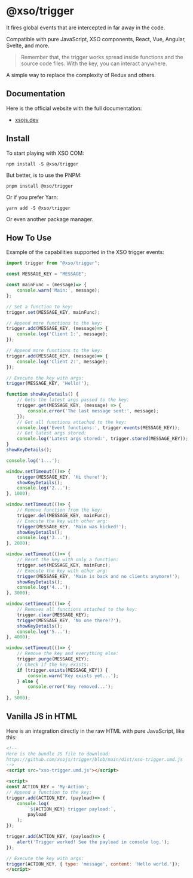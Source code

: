 
# @xso/trigger

It fires global events that are intercepted in far away in the code.

Compatible with pure JavaScript, XSO components, React, Vue, Angular, Svelte, and more.

> Remember that, the trigger works spread inside functions and the source code files.
> With the key, you can interact anywhere.

A simple way to replace the complexity of Redux and others.

## Documentation

Here is the official website with the full documentation:

- [xsojs.dev](https://www.xsojs.dev/framework/trigger)

## Install

To start playing with XSO COM:

`npm install -S @xso/trigger`

But better, is to use the PNPM:

`pnpm install @xso/trigger`

Or if you prefer Yarn:

`yarn add -S @xso/trigger`

Or even another package manager.

## How To Use

Example of the capabilities supported in the XSO trigger events:

```javascript
import trigger from "@xso/trigger";

const MESSAGE_KEY = "MESSAGE";

const mainFunc = (message)=> {
    console.warn('Main:', message);
};

// Set a function to key:
trigger.set(MESSAGE_KEY, mainFunc);

// Append more functions to the key:
trigger.add(MESSAGE_KEY, (message)=> {
    console.log('Client 1:', message);
});

// Append more functions to the key:
trigger.add(MESSAGE_KEY, (message)=> {
    console.log('Client 2:', message);
});

// Execute the key with args:
trigger(MESSAGE_KEY, 'Hello!');

function showKeyDetails() {
    // Gets the latest args passed to the key:
    trigger.get(MESSAGE_KEY, (message) => {
        console.error('The last message sent:', message);
    });
    // Get all functions attached to the key:
    console.log('Event functions:', trigger.events(MESSAGE_KEY));
    // Get latest args stored:
    console.log('Latest args stored:', trigger.stored(MESSAGE_KEY));
}
showKeyDetails();

console.log('1...');

window.setTimeout(()=> {
    trigger(MESSAGE_KEY, 'Hi there!');
    showKeyDetails();
    console.log('2...');
}, 1000);

window.setTimeout(()=> {
    // Remove function from the key:
    trigger.del(MESSAGE_KEY, mainFunc);
    // Execute the key with other arg:
    trigger(MESSAGE_KEY, 'Main was kicked!');
    showKeyDetails();
    console.log('3...');
}, 2000);

window.setTimeout(()=> {
    // Reset the key with only a function:
    trigger.set(MESSAGE_KEY, mainFunc);
    // Execute the key with other arg:
    trigger(MESSAGE_KEY, 'Main is back and no clients anymore!');
    showKeyDetails();
    console.log('4...');
}, 3000);

window.setTimeout(()=> {
    // Removes all functions attached to the key:
    trigger.clear(MESSAGE_KEY);
    trigger(MESSAGE_KEY, 'No one there!?');
    showKeyDetails();
    console.log('5...');
}, 4000);

window.setTimeout(()=> {
    // Remove the key and everything else:
    trigger.purge(MESSAGE_KEY);
    // Check if the key exists:
    if (trigger.exists(MESSAGE_KEY)) {
        console.warn('Key exists yet...');
    } else {
        console.error('Key removed...');
    }
}, 5000);
```

## Vanilla JS in HTML

Here is an integration directly in the raw HTML with pure JavaScript, like this:

```html
<!--
Here is the bundle JS file to download:
https://github.com/xsojs/trigger/blob/main/dist/xso-trigger.umd.js
-->
<script src="xso-trigger.umd.js"></script>

<script>
const ACTION_KEY = 'My-Action';
// Append a function to the key:
trigger.add(ACTION_KEY, (payload)=> {
    console.log(
        `${ACTION_KEY} trigger payload:`,
        payload
    );
});

trigger.add(ACTION_KEY, (payload)=> {
    alert('Trigger worked! See the payload in console log.');
});

// Execute the key with args:
trigger(ACTION_KEY, { type: 'message', content: 'Hello world.'});
</script>
```
